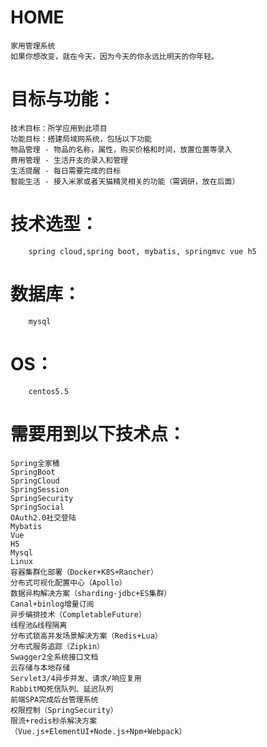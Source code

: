 # HOME
    家用管理系统
    如果你想改变，就在今天，因为今天的你永远比明天的你年轻。

# 目标与功能：
    技术目标：所学应用到此项目
    功能目标：搭建局域网系统，包括以下功能   
    物品管理 - 物品的名称，属性，购买价格和时间，放置位置等录入
    费用管理 - 生活开支的录入和管理
    生活提醒 - 每日需要完成的目标
    智能生活 - 接入米家或者天猫精灵相关的功能（需调研，放在后面）


# 技术选型：
        spring cloud,spring boot, mybatis, springmvc vue h5
# 数据库：
        mysql
# OS：
        centos5.5

# 需要用到以下技术点：
    Spring全家桶 
    SpringBoot
    SpringCloud
    SpringSession
    SpringSecurity
    SpringSocial
    OAuth2.0社交登陆
    Mybatis
    Vue
    H5
    Mysql
    Linux
    容器集群化部署（Docker+K8S+Rancher）
    分布式可视化配置中心（Apollo）
    数据异构解决方案（sharding-jdbc+ES集群）
    Canal+binlog增量订阅
    异步编排技术（CompletableFuture）
    线程池&线程隔离
    分布式锁高并发场景解决方案（Redis+Lua）
    分布式服务追踪（Zipkin）
    Swagger2全系统接口文档
    云存储与本地存储
    Servlet3/4异步并发、请求/响应复用
    RabbitMQ死信队列、延迟队列
    前端SPA完成后台管理系统
    权限控制（SpringSecurity）
    限流+redis秒杀解决方案
    （Vue.js+ElementUI+Node.js+Npm+Webpack）
